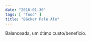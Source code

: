 ```yaml
---
date: "2016-01-30"
tags: [ "food" ]
title: "Bäcker Pale Ale"
---
```

Balanceada, um ótimo custo/benefício.

